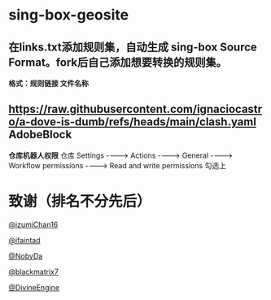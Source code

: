 # sing-box-geosite

在links.txt添加规则集，自动生成 sing-box Source Format。fork后自己添加想要转换的规则集。  
---
**格式：规则链接 文件名称**  

https://raw.githubusercontent.com/ignaciocastro/a-dove-is-dumb/refs/heads/main/clash.yaml AdobeBlock  
---  
**仓库机器人权限**
仓库 Settings ----> Actions ----> General ----> Workflow permissions ----> Read and write permissions 勾选上

# 致谢（排名不分先后）

[@izumiChan16](https://github.com/izumiChan16)

[@ifaintad](https://github.com/ifaintad)

[@NobyDa](https://github.com/NobyDa)

[@blackmatrix7](https://github.com/blackmatrix7)

[@DivineEngine](https://github.com/DivineEngine)
